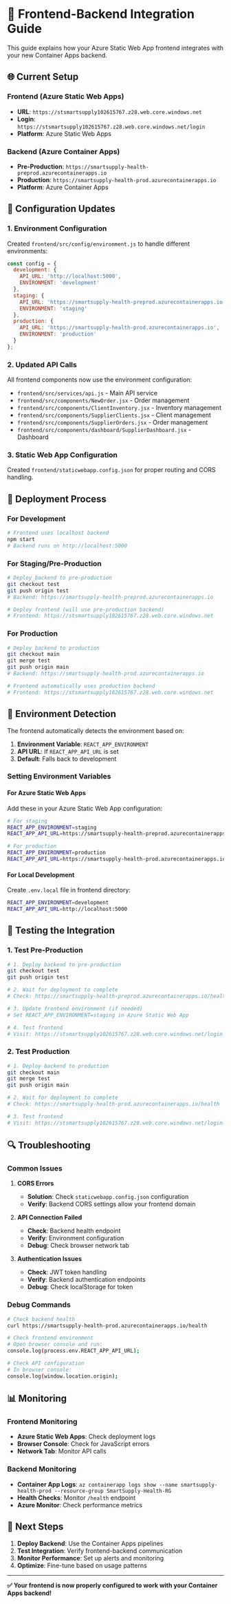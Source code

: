 # 🔗 Frontend-Backend Integration Guide

This guide explains how your Azure Static Web App frontend integrates with your new Container Apps backend.

## 🌐 **Current Setup**

### **Frontend (Azure Static Web Apps)**
- **URL**: `https://stsmartsupply102615767.z28.web.core.windows.net`
- **Login**: `https://stsmartsupply102615767.z28.web.core.windows.net/login`
- **Platform**: Azure Static Web Apps

### **Backend (Azure Container Apps)**
- **Pre-Production**: `https://smartsupply-health-preprod.azurecontainerapps.io`
- **Production**: `https://smartsupply-health-prod.azurecontainerapps.io`
- **Platform**: Azure Container Apps

## 🔧 **Configuration Updates**

### **1. Environment Configuration**
Created `frontend/src/config/environment.js` to handle different environments:

```javascript
const config = {
  development: {
    API_URL: 'http://localhost:5000',
    ENVIRONMENT: 'development'
  },
  staging: {
    API_URL: 'https://smartsupply-health-preprod.azurecontainerapps.io',
    ENVIRONMENT: 'staging'
  },
  production: {
    API_URL: 'https://smartsupply-health-prod.azurecontainerapps.io',
    ENVIRONMENT: 'production'
  }
};
```

### **2. Updated API Calls**
All frontend components now use the environment configuration:

- `frontend/src/services/api.js` - Main API service
- `frontend/src/components/NewOrder.jsx` - Order management
- `frontend/src/components/ClientInventory.jsx` - Inventory management
- `frontend/src/components/SupplierClients.jsx` - Client management
- `frontend/src/components/SupplierOrders.jsx` - Order management
- `frontend/src/components/dashboard/SupplierDashboard.jsx` - Dashboard

### **3. Static Web App Configuration**
Created `frontend/staticwebapp.config.json` for proper routing and CORS handling.

## 🚀 **Deployment Process**

### **For Development**
```bash
# Frontend uses localhost backend
npm start
# Backend runs on http://localhost:5000
```

### **For Staging/Pre-Production**
```bash
# Deploy backend to pre-production
git checkout test
git push origin test
# Backend: https://smartsupply-health-preprod.azurecontainerapps.io

# Deploy frontend (will use pre-production backend)
# Frontend: https://stsmartsupply102615767.z28.web.core.windows.net
```

### **For Production**
```bash
# Deploy backend to production
git checkout main
git merge test
git push origin main
# Backend: https://smartsupply-health-prod.azurecontainerapps.io

# Frontend automatically uses production backend
# Frontend: https://stsmartsupply102615767.z28.web.core.windows.net
```

## 🔄 **Environment Detection**

The frontend automatically detects the environment based on:

1. **Environment Variable**: `REACT_APP_ENVIRONMENT`
2. **API URL**: If `REACT_APP_API_URL` is set
3. **Default**: Falls back to development

### **Setting Environment Variables**

#### **For Azure Static Web Apps**
Add these in your Azure Static Web App configuration:

```bash
# For staging
REACT_APP_ENVIRONMENT=staging
REACT_APP_API_URL=https://smartsupply-health-preprod.azurecontainerapps.io

# For production
REACT_APP_ENVIRONMENT=production
REACT_APP_API_URL=https://smartsupply-health-prod.azurecontainerapps.io
```

#### **For Local Development**
Create `.env.local` file in frontend directory:

```bash
REACT_APP_ENVIRONMENT=development
REACT_APP_API_URL=http://localhost:5000
```

## 🧪 **Testing the Integration**

### **1. Test Pre-Production**
```bash
# 1. Deploy backend to pre-production
git checkout test
git push origin test

# 2. Wait for deployment to complete
# Check: https://smartsupply-health-preprod.azurecontainerapps.io/health

# 3. Update frontend environment (if needed)
# Set REACT_APP_ENVIRONMENT=staging in Azure Static Web App

# 4. Test frontend
# Visit: https://stsmartsupply102615767.z28.web.core.windows.net/login
```

### **2. Test Production**
```bash
# 1. Deploy backend to production
git checkout main
git merge test
git push origin main

# 2. Wait for deployment to complete
# Check: https://smartsupply-health-prod.azurecontainerapps.io/health

# 3. Test frontend
# Visit: https://stsmartsupply102615767.z28.web.core.windows.net/login
```

## 🔍 **Troubleshooting**

### **Common Issues**

1. **CORS Errors**
   - **Solution**: Check `staticwebapp.config.json` configuration
   - **Verify**: Backend CORS settings allow your frontend domain

2. **API Connection Failed**
   - **Check**: Backend health endpoint
   - **Verify**: Environment configuration
   - **Debug**: Check browser network tab

3. **Authentication Issues**
   - **Check**: JWT token handling
   - **Verify**: Backend authentication endpoints
   - **Debug**: Check localStorage for token

### **Debug Commands**

```bash
# Check backend health
curl https://smartsupply-health-prod.azurecontainerapps.io/health

# Check frontend environment
# Open browser console and run:
console.log(process.env.REACT_APP_API_URL);

# Check API configuration
# In browser console:
console.log(window.location.origin);
```

## 📊 **Monitoring**

### **Frontend Monitoring**
- **Azure Static Web Apps**: Check deployment logs
- **Browser Console**: Check for JavaScript errors
- **Network Tab**: Monitor API calls

### **Backend Monitoring**
- **Container App Logs**: `az containerapp logs show --name smartsupply-health-prod --resource-group SmartSupply-Health-RG`
- **Health Checks**: Monitor `/health` endpoint
- **Azure Monitor**: Check performance metrics

## 🎯 **Next Steps**

1. **Deploy Backend**: Use the Container Apps pipelines
2. **Test Integration**: Verify frontend-backend communication
3. **Monitor Performance**: Set up alerts and monitoring
4. **Optimize**: Fine-tune based on usage patterns

---

**✅ Your frontend is now properly configured to work with your Container Apps backend!**
